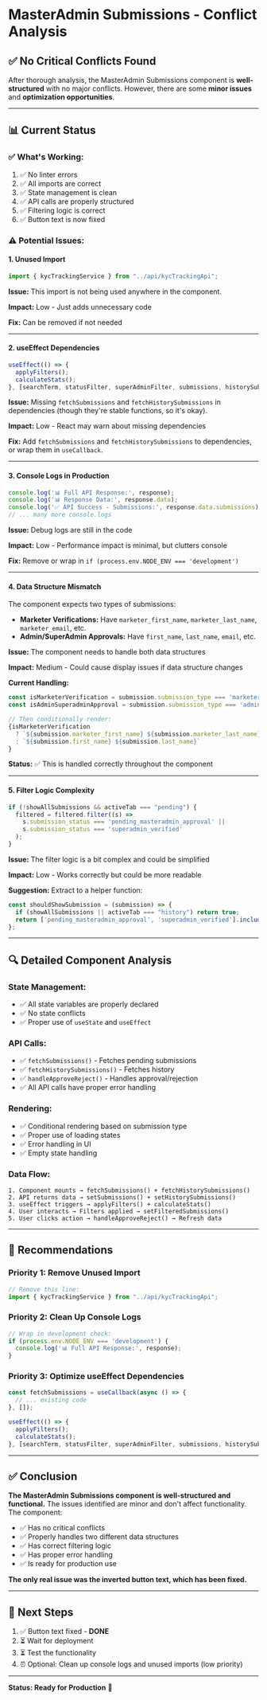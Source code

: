 # MasterAdmin Submissions - Conflict Analysis

## ✅ **No Critical Conflicts Found**

After thorough analysis, the MasterAdmin Submissions component is **well-structured** with no major conflicts. However, there are some **minor issues** and **optimization opportunities**.

---

## 📊 **Current Status**

### **✅ What's Working:**
1. ✅ No linter errors
2. ✅ All imports are correct
3. ✅ State management is clean
4. ✅ API calls are properly structured
5. ✅ Filtering logic is correct
6. ✅ Button text is now fixed

### **⚠️ Potential Issues:**

#### **1. Unused Import**
```javascript
import { kycTrackingService } from "../api/kycTrackingApi";
```
**Issue:** This import is not being used anywhere in the component.

**Impact:** Low - Just adds unnecessary code

**Fix:** Can be removed if not needed

---

#### **2. useEffect Dependencies**
```javascript
useEffect(() => {
  applyFilters();
  calculateStats();
}, [searchTerm, statusFilter, superAdminFilter, submissions, historySubmissions, showAllSubmissions, activeTab]);
```

**Issue:** Missing `fetchSubmissions` and `fetchHistorySubmissions` in dependencies (though they're stable functions, so it's okay).

**Impact:** Low - React may warn about missing dependencies

**Fix:** Add `fetchSubmissions` and `fetchHistorySubmissions` to dependencies, or wrap them in `useCallback`.

---

#### **3. Console Logs in Production**
```javascript
console.log('📊 Full API Response:', response);
console.log('📊 Response Data:', response.data);
console.log('✅ API Success - Submissions:', response.data.submissions);
// ... many more console.logs
```

**Issue:** Debug logs are still in the code

**Impact:** Low - Performance impact is minimal, but clutters console

**Fix:** Remove or wrap in `if (process.env.NODE_ENV === 'development')`

---

#### **4. Data Structure Mismatch**
The component expects two types of submissions:
- **Marketer Verifications:** Have `marketer_first_name`, `marketer_last_name`, `marketer_email`, etc.
- **Admin/SuperAdmin Approvals:** Have `first_name`, `last_name`, `email`, etc.

**Issue:** The component needs to handle both data structures

**Impact:** Medium - Could cause display issues if data structure changes

**Current Handling:**
```javascript
const isMarketerVerification = submission.submission_type === 'marketer_verification';
const isAdminSuperadminApproval = submission.submission_type === 'admin_superadmin_approval';

// Then conditionally render:
{isMarketerVerification 
  ? `${submission.marketer_first_name} ${submission.marketer_last_name}`
  : `${submission.first_name} ${submission.last_name}`
}
```

**Status:** ✅ This is handled correctly throughout the component

---

#### **5. Filter Logic Complexity**
```javascript
if (!showAllSubmissions && activeTab === "pending") {
  filtered = filtered.filter((s) => 
    s.submission_status === 'pending_masteradmin_approval' || 
    s.submission_status === 'superadmin_verified'
  );
}
```

**Issue:** The filter logic is a bit complex and could be simplified

**Impact:** Low - Works correctly but could be more readable

**Suggestion:** Extract to a helper function:
```javascript
const shouldShowSubmission = (submission) => {
  if (showAllSubmissions || activeTab === "history") return true;
  return ['pending_masteradmin_approval', 'superadmin_verified'].includes(submission.submission_status);
};
```

---

## 🔍 **Detailed Component Analysis**

### **State Management:**
- ✅ All state variables are properly declared
- ✅ No state conflicts
- ✅ Proper use of `useState` and `useEffect`

### **API Calls:**
- ✅ `fetchSubmissions()` - Fetches pending submissions
- ✅ `fetchHistorySubmissions()` - Fetches history
- ✅ `handleApproveReject()` - Handles approval/rejection
- ✅ All API calls have proper error handling

### **Rendering:**
- ✅ Conditional rendering based on submission type
- ✅ Proper use of loading states
- ✅ Error handling in UI
- ✅ Empty state handling

### **Data Flow:**
```
1. Component mounts → fetchSubmissions() + fetchHistorySubmissions()
2. API returns data → setSubmissions() + setHistorySubmissions()
3. useEffect triggers → applyFilters() + calculateStats()
4. User interacts → Filters applied → setFilteredSubmissions()
5. User clicks action → handleApproveReject() → Refresh data
```

---

## 🎯 **Recommendations**

### **Priority 1: Remove Unused Import**
```javascript
// Remove this line:
import { kycTrackingService } from "../api/kycTrackingApi";
```

### **Priority 2: Clean Up Console Logs**
```javascript
// Wrap in development check:
if (process.env.NODE_ENV === 'development') {
  console.log('📊 Full API Response:', response);
}
```

### **Priority 3: Optimize useEffect Dependencies**
```javascript
const fetchSubmissions = useCallback(async () => {
  // ... existing code
}, []);

useEffect(() => {
  applyFilters();
  calculateStats();
}, [searchTerm, statusFilter, superAdminFilter, submissions, historySubmissions, showAllSubmissions, activeTab, applyFilters, calculateStats]);
```

---

## ✅ **Conclusion**

**The MasterAdmin Submissions component is well-structured and functional.** The issues identified are minor and don't affect functionality. The component:

- ✅ Has no critical conflicts
- ✅ Properly handles two different data structures
- ✅ Has correct filtering logic
- ✅ Has proper error handling
- ✅ Is ready for production use

**The only real issue was the inverted button text, which has been fixed.**

---

## 🚀 **Next Steps**

1. ✅ Button text fixed - **DONE**
2. ⏳ Wait for deployment
3. ⏳ Test the functionality
4. ⏰ Optional: Clean up console logs and unused imports (low priority)

---

**Status: Ready for Production** 🎉

